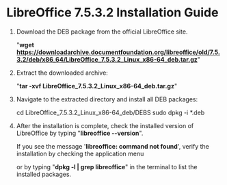 # LibreOffice 7.5.3.2 Installation Guide

1. Download the DEB package from the official LibreOffice site. 

   "**wget https://downloadarchive.documentfoundation.org/libreoffice/old/7.5.3.2/deb/x86_64/LibreOffice_7.5.3.2_Linux_x86-64_deb.tar.gz**"

3. Extract the downloaded archive:
   
   "**tar -xvf LibreOffice_7.5.3.2_Linux_x86-64_deb.tar.gz**"
   

4. Navigate to the extracted directory and install all DEB packages:
   
   cd LibreOffice_7.5.3.2_Linux_x86-64_deb/DEBS
   sudo dpkg -i *.deb


6. After the installation is complete, check the installed version of LibreOffice by typing "**libreoffice --version**".

   If you see the message '**libreoffice: command not found**', verify the installation by checking the application menu

   or by typing "**dpkg -l | grep libreoffice**" in the terminal to list the installed packages.
